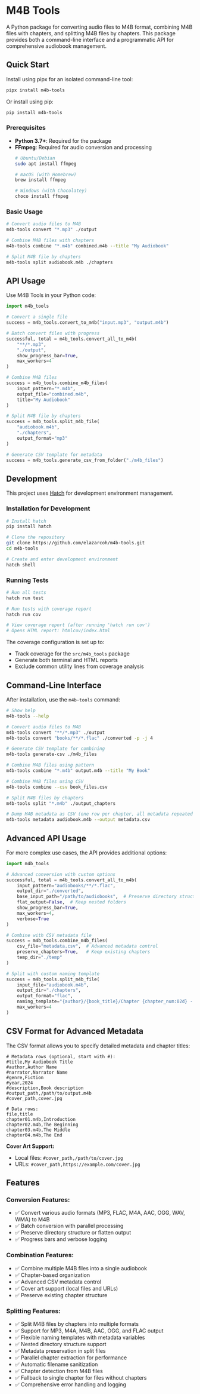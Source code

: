 # M4B Tools

A Python package for converting audio files to M4B format, combining M4B files with chapters, and splitting M4B files by chapters. This package provides both a command-line interface and a programmatic API for comprehensive audiobook management.

## Quick Start

Install using pipx for an isolated command-line tool:

```bash
pipx install m4b-tools
```

Or install using pip:

```bash
pip install m4b-tools
```

### Prerequisites

- **Python 3.7+**: Required for the package
- **FFmpeg**: Required for audio conversion and processing
  ```bash
  # Ubuntu/Debian
  sudo apt install ffmpeg
  
  # macOS (with Homebrew)
  brew install ffmpeg
  
  # Windows (with Chocolatey)
  choco install ffmpeg
  ```

### Basic Usage

```bash
# Convert audio files to M4B
m4b-tools convert "*.mp3" ./output

# Combine M4B files with chapters
m4b-tools combine "*.m4b" combined.m4b --title "My Audiobook"

# Split M4B file by chapters
m4b-tools split audiobook.m4b ./chapters
```

## API Usage

Use M4B Tools in your Python code:

```python
import m4b_tools

# Convert a single file
success = m4b_tools.convert_to_m4b("input.mp3", "output.m4b")

# Batch convert files with progress
successful, total = m4b_tools.convert_all_to_m4b(
    "**/*.mp3", 
    "./output",
    show_progress_bar=True,
    max_workers=4
)

# Combine M4B files
success = m4b_tools.combine_m4b_files(
    input_pattern="*.m4b",
    output_file="combined.m4b",
    title="My Audiobook"
)

# Split M4B file by chapters
success = m4b_tools.split_m4b_file(
    "audiobook.m4b",
    "./chapters",
    output_format="mp3"
)

# Generate CSV template for metadata
success = m4b_tools.generate_csv_from_folder("./m4b_files")
```

## Development

This project uses [Hatch](https://hatch.pypa.io/) for development environment management.

### Installation for Development

```bash
# Install hatch
pip install hatch

# Clone the repository
git clone https://github.com/elazarcoh/m4b-tools.git
cd m4b-tools

# Create and enter development environment
hatch shell
```

### Running Tests

```bash
# Run all tests
hatch run test

# Run tests with coverage report
hatch run cov

# View coverage report (after running 'hatch run cov')
# Opens HTML report: htmlcov/index.html
```

The coverage configuration is set up to:
- Track coverage for the `src/m4b_tools` package
- Generate both terminal and HTML reports
- Exclude common utility lines from coverage analysis

## Command-Line Interface

After installation, use the `m4b-tools` command:

```bash
# Show help
m4b-tools --help

# Convert audio files to M4B
m4b-tools convert "**/*.mp3" ./output
m4b-tools convert "books/**/*.flac" ./converted -p -j 4

# Generate CSV template for combining
m4b-tools generate-csv ./m4b_files

# Combine M4B files using pattern
m4b-tools combine "*.m4b" output.m4b --title "My Book"

# Combine M4B files using CSV
m4b-tools combine --csv book_files.csv

# Split M4B files by chapters
m4b-tools split "*.m4b" ./output_chapters

# Dump M4B metadata as CSV (one row per chapter, all metadata repeated per row)
m4b-tools metadata audiobook.m4b --output metadata.csv
```

## Advanced API Usage

For more complex use cases, the API provides additional options:

```python
import m4b_tools

# Advanced conversion with custom options
successful, total = m4b_tools.convert_all_to_m4b(
    input_pattern="audiobooks/**/*.flac",
    output_dir="./converted",
    base_input_path="/path/to/audiobooks",  # Preserve directory structure
    flat_output=False,  # Keep nested folders
    show_progress_bar=True,
    max_workers=4,
    verbose=True
)

# Combine with CSV metadata file
success = m4b_tools.combine_m4b_files(
    csv_file="metadata.csv",  # Advanced metadata control
    preserve_chapters=True,   # Keep existing chapters
    temp_dir="./temp"
)

# Split with custom naming template
success = m4b_tools.split_m4b_file(
    input_file="audiobook.m4b",
    output_dir="./chapters",
    output_format="flac",
    naming_template="{author}/{book_title}/Chapter {chapter_num:02d} - {chapter_title}.{ext}",
    max_workers=4
)
```

## CSV Format for Advanced Metadata

The CSV format allows you to specify detailed metadata and chapter titles:

```csv
# Metadata rows (optional, start with #):
#title,My Audiobook Title
#author,Author Name
#narrator,Narrator Name
#genre,Fiction
#year,2024
#description,Book description
#output_path,/path/to/output.m4b
#cover_path,cover.jpg

# Data rows:
file,title
chapter01.m4b,Introduction
chapter02.m4b,The Beginning
chapter03.m4b,The Middle
chapter04.m4b,The End
```

**Cover Art Support:**
- Local files: `#cover_path,/path/to/cover.jpg`
- URLs: `#cover_path,https://example.com/cover.jpg`

## Features

### Conversion Features:
- ✅ Convert various audio formats (MP3, FLAC, M4A, AAC, OGG, WAV, WMA) to M4B
- ✅ Batch conversion with parallel processing
- ✅ Preserve directory structure or flatten output
- ✅ Progress bars and verbose logging

### Combination Features:
- ✅ Combine multiple M4B files into a single audiobook
- ✅ Chapter-based organization
- ✅ Advanced CSV metadata control
- ✅ Cover art support (local files and URLs)
- ✅ Preserve existing chapter structure

### Splitting Features:
- ✅ Split M4B files by chapters into multiple formats
- ✅ Support for MP3, M4A, M4B, AAC, OGG, and FLAC output
- ✅ Flexible naming templates with metadata variables
- ✅ Nested directory structure support
- ✅ Metadata preservation in split files
- ✅ Parallel chapter extraction for performance
- ✅ Automatic filename sanitization
- ✅ Chapter detection from M4B files
- ✅ Fallback to single chapter for files without chapters
- ✅ Comprehensive error handling and logging
